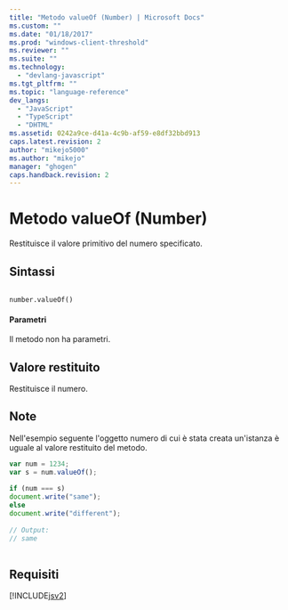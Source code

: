 ```yaml
---
title: "Metodo valueOf (Number) | Microsoft Docs"
ms.custom: ""
ms.date: "01/18/2017"
ms.prod: "windows-client-threshold"
ms.reviewer: ""
ms.suite: ""
ms.technology: 
  - "devlang-javascript"
ms.tgt_pltfrm: ""
ms.topic: "language-reference"
dev_langs: 
  - "JavaScript"
  - "TypeScript"
  - "DHTML"
ms.assetid: 0242a9ce-d41a-4c9b-af59-e8df32bbd913
caps.latest.revision: 2
author: "mikejo5000"
ms.author: "mikejo"
manager: "ghogen"
caps.handback.revision: 2
---
```

# Metodo valueOf (Number)
Restituisce il valore primitivo del numero specificato.  
  
## Sintassi  
  
```  
  
number.valueOf()  
```  
  
#### Parametri  
 Il metodo non ha parametri.  
  
## Valore restituito  
 Restituisce il numero.  
  
## Note  
 Nell'esempio seguente l'oggetto numero di cui è stata creata un'istanza è uguale al valore restituito del metodo.  
  
```javascript  
var num = 1234;  
var s = num.valueOf();  
  
if (num === s)  
document.write("same");  
else  
document.write("different");  
  
// Output:  
// same  
  
```  
  
## Requisiti  
 [!INCLUDE[jsv2](../../javascript/reference/includes/jsv2-md.md)]